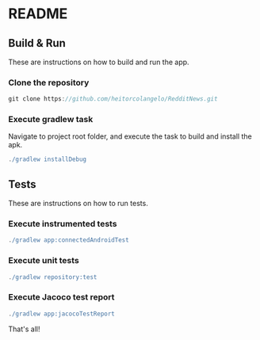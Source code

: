 # README #

## Build & Run ##

These are instructions on how to build and run the app.

### Clone the repository ###

``` groovy
git clone https://github.com/heitorcolangelo/RedditNews.git
```

### Execute gradlew task ###

Navigate to project root folder, and execute the task to build and install the apk.
``` groovy
./gradlew installDebug
```

## Tests ##

These are instructions on how to run tests.

### Execute instrumented tests ###
``` groovy
./gradlew app:connectedAndroidTest
```

### Execute unit tests ###
``` groovy
./gradlew repository:test
```

### Execute Jacoco test report ###
``` groovy
./gradlew app:jacocoTestReport
```

That's all!